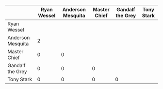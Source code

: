 |                   | Ryan Wessel | Anderson Mesquita | Master Chief | Gandalf the Grey | Tony Stark |
| ----------------- | ----------- | ----------------- | ------------ | ---------------- | ---------- |
| Ryan Wessel       |             |                   |              |                  |            |
| Anderson Mesquita | 2           |                   |              |                  |            |
| Master Chief      | 0           | 0                 |              |                  |            |
| Gandalf the Grey  | 0           | 0                 | 0            |                  |            |
| Tony Stark        | 0           | 0                 | 0            | 0                |            |